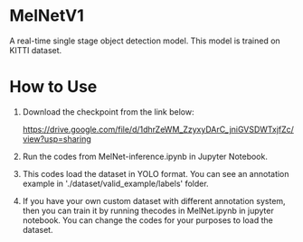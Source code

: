 # MelNetV1
A real-time single stage object detection model.
This model is trained on KITTI dataset.


# How to Use
1. Download the checkpoint from the link below:

    https://drive.google.com/file/d/1dhrZeWM_ZzyxyDArC_jniGVSDWTxjfZc/view?usp=sharing
   
2. Run the codes from MelNet-inference.ipynb in Jupyter Notebook.
3. This codes load the dataset in YOLO format. You can see an annotation example in './dataset/valid_example/labels' folder.
4. If you have your own custom dataset with different annotation system, then you can train it by running thecodes in MelNet.ipynb in jupyter notebook. You can change the codes for your purposes to load the dataset.
